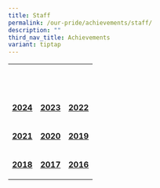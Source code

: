 ```yaml
---
title: Staff
permalink: /our-pride/achievements/staff/
description: ""
third_nav_title: Achievements
variant: tiptap
---
```

<table style="minWidth: 75px">
<colgroup>
<col>
<col>
<col>
</colgroup>
<tbody>
<tr>
<th rowspan="1" colspan="1">
<p>&nbsp;</p>
</th>
<th rowspan="1" colspan="1">
<p>&nbsp;</p>
</th>
<th rowspan="1" colspan="1">
<p>&nbsp;</p>
</th>
</tr>
<tr>
<td rowspan="1" colspan="1">
<p><strong><a href="/our-pride/achievements/staff/2024/" rel="noopener noreferrer nofollow" target="_blank">2024</a></strong>
</p>
</td>
<td rowspan="1" colspan="1">
<p><strong><a href="/our-pride/achievements/staff/2023/" rel="noopener noreferrer nofollow" target="_blank">2023</a></strong>
</p>
</td>
<td rowspan="1" colspan="1">
<p><strong><a href="/our-pride/achievements/staff/2022/" rel="noopener noreferrer nofollow" target="_blank">2022</a></strong>
</p>
</td>
</tr>
<tr>
<td rowspan="1" colspan="1">
<p><strong><a href="/our-pride/achievements/staff/2021/" rel="noopener noreferrer nofollow" target="_blank">2021</a></strong>
</p>
</td>
<td rowspan="1" colspan="1">
<p><strong><a href="/our-pride/achievements/staff/2020/" rel="noopener noreferrer nofollow" target="_blank">2020</a></strong>
</p>
</td>
<td rowspan="1" colspan="1">
<p><strong><a href="/our-pride/achievements/staff/2019/" rel="noopener noreferrer nofollow" target="_blank">2019</a></strong>
</p>
</td>
</tr>
<tr>
<td rowspan="1" colspan="1">
<p><strong><a href="/our-pride/achievements/staff/2018/" rel="noopener noreferrer nofollow" target="_blank">2018</a></strong>
</p>
</td>
<td rowspan="1" colspan="1">
<p><strong><a href="/our-pride/achievements/staff/2017/" rel="noopener noreferrer nofollow" target="_blank">2017</a></strong>
</p>
</td>
<td rowspan="1" colspan="1">
<p><strong><a href="/our-pride/achievements/staff/2016/" rel="noopener noreferrer nofollow" target="_blank">2016</a></strong>
</p>
</td>
</tr>
</tbody>
</table>
<p></p>